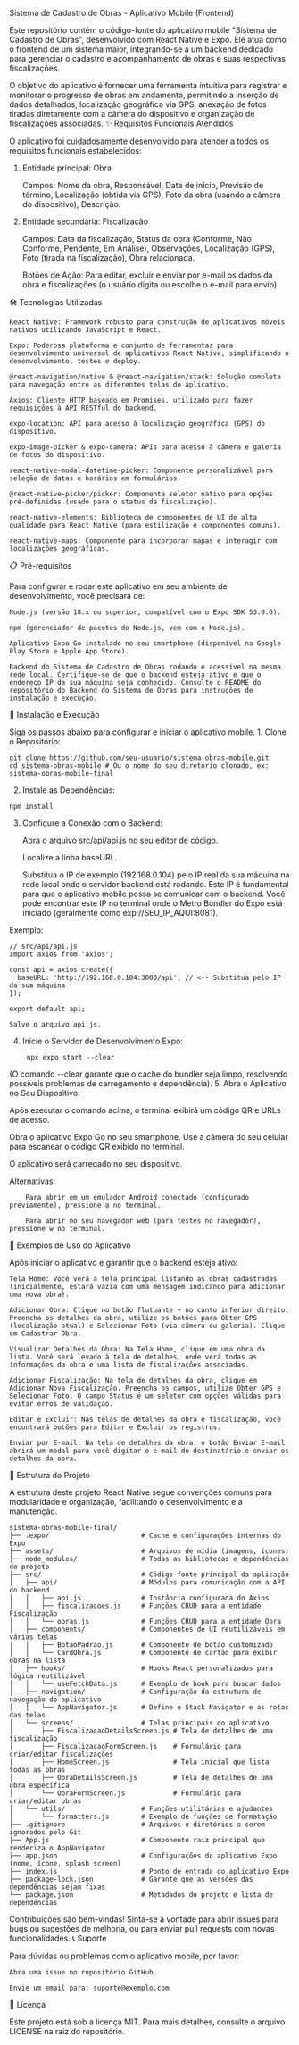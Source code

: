 Sistema de Cadastro de Obras - Aplicativo Mobile (Frontend)

Este repositório contém o código-fonte do aplicativo mobile "Sistema de Cadastro de Obras", desenvolvido com React Native e Expo. Ele atua como o frontend de um sistema maior, integrando-se a um backend dedicado para gerenciar o cadastro e acompanhamento de obras e suas respectivas fiscalizações.

O objetivo do aplicativo é fornecer uma ferramenta intuitiva para registrar e monitorar o progresso de obras em andamento, permitindo a inserção de dados detalhados, localização geográfica via GPS, anexação de fotos tiradas diretamente com a câmera do dispositivo e organização de fiscalizações associadas.
✨ Requisitos Funcionais Atendidos

O aplicativo foi cuidadosamente desenvolvido para atender a todos os requisitos funcionais estabelecidos:

1. Entidade principal: Obra

    Campos: Nome da obra, Responsável, Data de início, Previsão de término, Localização (obtida via GPS), Foto da obra (usando a câmera do dispositivo), Descrição.

2. Entidade secundária: Fiscalização

    Campos: Data da fiscalização, Status da obra (Conforme, Não Conforme, Pendente, Em Análise), Observações, Localização (GPS), Foto (tirada na fiscalização), Obra relacionada.


    Botões de Ação: Para editar, excluir e enviar por e-mail os dados da obra e fiscalizações (o usuário digita ou escolhe o e-mail para envio).

🛠️ Tecnologias Utilizadas

    React Native: Framework robusto para construção de aplicativos móveis nativos utilizando JavaScript e React.

    Expo: Poderosa plataforma e conjunto de ferramentas para desenvolvimento universal de aplicativos React Native, simplificando o desenvolvimento, testes e deploy.

    @react-navigation/native & @react-navigation/stack: Solução completa para navegação entre as diferentes telas do aplicativo.

    Axios: Cliente HTTP baseado em Promises, utilizado para fazer requisições à API RESTful do backend.

    expo-location: API para acesso à localização geográfica (GPS) do dispositivo.

    expo-image-picker & expo-camera: APIs para acesso à câmera e galeria de fotos do dispositivo.

    react-native-modal-datetime-picker: Componente personalizável para seleção de datas e horários em formulários.

    @react-native-picker/picker: Componente seletor nativo para opções pré-definidas (usado para o status da fiscalização).

    react-native-elements: Biblioteca de componentes de UI de alta qualidade para React Native (para estilização e componentes comuns).

    react-native-maps: Componente para incorporar mapas e interagir com localizações geográficas.

📋 Pré-requisitos

Para configurar e rodar este aplicativo em seu ambiente de desenvolvimento, você precisará de:

    Node.js (versão 18.x ou superior, compatível com o Expo SDK 53.0.0).

    npm (gerenciador de pacotes do Node.js, vem com o Node.js).

    Aplicativo Expo Go instalado no seu smartphone (disponível na Google Play Store e Apple App Store).

    Backend do Sistema de Cadastro de Obras rodando e acessível na mesma rede local. Certifique-se de que o backend esteja ativo e que o endereço IP da sua máquina seja conhecido. Consulte o README do repositório do Backend do Sistema de Obras para instruções de instalação e execução.

🚀 Instalação e Execução

  Siga os passos abaixo para configurar e iniciar o aplicativo mobile.
    1. Clone o Repositório:

    git clone https://github.com/seu-usuario/sistema-obras-mobile.git
    cd sistema-obras-mobile # Ou o nome do seu diretório clonado, ex: sistema-obras-mobile-final

  2. Instale as Dependências:

    npm install

3. Configure a Conexão com o Backend:

    Abra o arquivo src/api/api.js no seu editor de código.

    Localize a linha baseURL.

    Substitua o IP de exemplo (192.168.0.104) pelo IP real da sua máquina na rede local onde o servidor backend está rodando. Este IP é fundamental para que o aplicativo mobile possa se comunicar com o backend. Você pode encontrar este IP no terminal onde o Metro Bundler do Expo         está iniciado (geralmente como exp://SEU_IP_AQUI:8081).

 Exemplo:

    // src/api/api.js
    import axios from 'axios';

    const api = axios.create({
      baseURL: 'http://192.168.0.104:3000/api', // <-- Substitua pelo IP da sua máquina
    });

    export default api;

    Salve o arquivo api.js.

4. Inicie o Servidor de Desenvolvimento Expo:

        npx expo start --clear

(O comando --clear garante que o cache do bundler seja limpo, resolvendo possíveis problemas de carregamento e dependência).
5. Abra o Aplicativo no Seu Dispositivo:

 Após executar o comando acima, o terminal exibirá um código QR e URLs de acesso.

Obra o aplicativo Expo Go no seu smartphone.
Use a câmera do seu celular para escanear o código QR exibido no terminal.

O aplicativo será carregado no seu dispositivo.

 Alternativas:

        Para abrir em um emulador Android conectado (configurado previamente), pressione a no terminal.

        Para abrir no seu navegador web (para testes no navegador), pressione w no terminal.

📝 Exemplos de Uso do Aplicativo

Após iniciar o aplicativo e garantir que o backend esteja ativo:

    Tela Home: Você verá a tela principal listando as obras cadastradas (inicialmente, estará vazia com uma mensagem indicando para adicionar uma nova obra).

    Adicionar Obra: Clique no botão flutuante + no canto inferior direito. Preencha os detalhes da obra, utilize os botões para Obter GPS (localização atual) e Selecionar Foto (via câmera ou galeria). Clique em Cadastrar Obra.

    Visualizar Detalhes da Obra: Na Tela Home, clique em uma obra da lista. Você será levado à tela de detalhes, onde verá todas as informações da obra e uma lista de fiscalizações associadas.

    Adicionar Fiscalização: Na tela de detalhes da obra, clique em Adicionar Nova Fiscalização. Preencha os campos, utilize Obter GPS e Selecionar Foto. O campo Status é um seletor com opções válidas para evitar erros de validação.

    Editar e Excluir: Nas telas de detalhes da obra e fiscalização, você encontrará botões para Editar e Excluir os registros.

    Enviar por E-mail: Na tela de detalhes da obra, o botão Enviar E-mail abrirá um modal para você digitar o e-mail do destinatário e enviar os detalhes da obra.

📁 Estrutura do Projeto

A estrutura deste projeto React Native segue convenções comuns para modularidade e organização, facilitando o desenvolvimento e a manutenção.

    sistema-obras-mobile-final/
    ├── .expo/                       # Cache e configurações internas do Expo
    ├── assets/                      # Arquivos de mídia (imagens, ícones)
    ├── node_modules/                # Todas as bibliotecas e dependências do projeto
    ├── src/                         # Código-fonte principal da aplicação
    │   ├── api/                     # Módulos para comunicação com a API do backend
    │   │   ├── api.js               # Instância configurada do Axios
    │   │   ├── fiscalizacoes.js     # Funções CRUD para a entidade Fiscalização
    │   │   └── obras.js             # Funções CRUD para a entidade Obra
    │   ├── components/              # Componentes de UI reutilizáveis em várias telas
    │   │   ├── BotaoPadrao.js       # Componente de botão customizado
    │   │   └── CardObra.js          # Componente de cartão para exibir obras na lista
    │   ├── hooks/                   # Hooks React personalizados para lógica reutilizável
    │   │   └── useFetchData.js      # Exemplo de hook para buscar dados
    │   ├── navigation/              # Configuração da estrutura de navegação do aplicativo
    │   │   └── AppNavigator.js      # Define o Stack Navigator e as rotas das telas
    │   └── screens/                 # Telas principais do aplicativo
    │       ├── FiscalizacaoDetailsScreen.js # Tela de detalhes de uma fiscalização
    │       ├── FiscalizacaoFormScreen.js    # Formulário para criar/editar fiscalizações
    │       ├── HomeScreen.js                # Tela inicial que lista todas as obras
    │       ├── ObraDetailsScreen.js         # Tela de detalhes de uma obra específica
    │       └── ObraFormScreen.js            # Formulário para criar/editar obras
    │   └── utils/                   # Funções utilitárias e ajudantes
    │       └── formatters.js        # Exemplo de funções de formatação
    ├── .gitignore                   # Arquivos e diretórios a serem ignorados pelo Git
    ├── App.js                       # Componente raiz principal que renderiza o AppNavigator
    ├── app.json                     # Configurações do aplicativo Expo (nome, ícone, splash screen)
    ├── index.js                     # Ponto de entrada do aplicativo Expo
    ├── package-lock.json            # Garante que as versões das dependências sejam fixas
    └── package.json                 # Metadados do projeto e lista de dependências

Contribuições são bem-vindas! Sinta-se à vontade para abrir issues para bugs ou sugestões de melhoria, ou para enviar pull requests com novas funcionalidades.
📞 Suporte

Para dúvidas ou problemas com o aplicativo mobile, por favor:

    Abra uma issue no repositório GitHub.

    Envie um email para: suporte@exemplo.com

📄 Licença

Este projeto está sob a licença MIT. Para mais detalhes, consulte o arquivo LICENSE na raiz do repositório.
